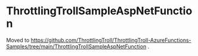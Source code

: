 # ThrottlingTrollSampleAspNetFunction

Moved to https://github.com/ThrottlingTroll/ThrottlingTroll-AzureFunctions-Samples/tree/main/ThrottlingTrollSampleAspNetFunction .